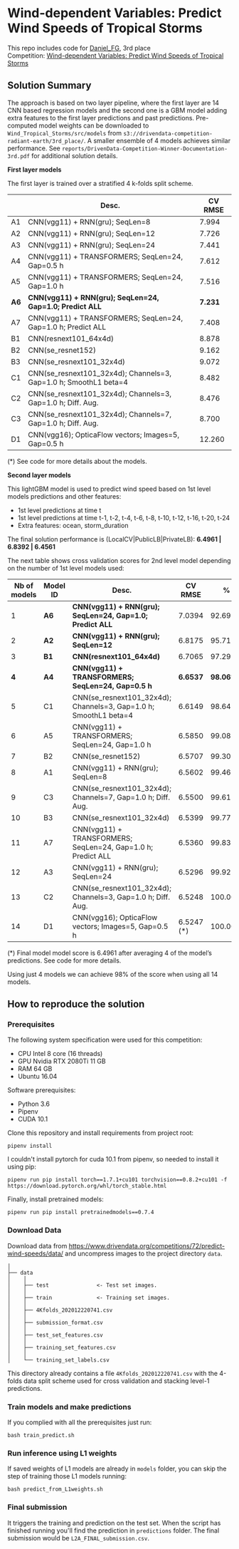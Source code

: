 # Wind-dependent Variables: Predict Wind Speeds of Tropical Storms
This repo includes code for [Daniel_FG](https://www.drivendata.org/users/Daniel_FG/), 3rd place  
Competition: [Wind-dependent Variables: Predict Wind Speeds of Tropical Storms](https://www.drivendata.org/competitions/72/predict-wind-speeds/page/274/)  


## Solution Summary

The approach is based on two layer pipeline, where the first layer are 14 CNN 
based regression models and the second one is a GBM model adding extra features to the first layer predictions and past predictions. Pre-computed model weights can be downloaded to `Wind_Tropical_Storms/src/models` from `s3://drivendata-competition-radiant-earth/3rd_place/`. A smaller ensemble of 4 models achieves similar performance. See `reports/DrivenData-Competition-Winner-Documentation-3rd.pdf` for additional solution details.

**First layer models**

The first layer is trained over a stratified 4 k-folds split scheme. 

|        | **Desc.**                                                          | **CV RMSE** |
| ------ | ------------------------------------------------------------------ | ----------- |
| A1     | CNN(vgg11) + RNN(gru); SeqLen=8                                    | 7.994       |
| A2     | CNN(vgg11) + RNN(gru); SeqLen=12                                   | 7.726       |
| A3     | CNN(vgg11) + RNN(gru); SeqLen=24                                   | 7.441       |
| A4     | CNN(vgg11) + TRANSFORMERS; SeqLen=24, Gap=0.5 h                    | 7.612       |
| A5     | CNN(vgg11) + TRANSFORMERS; SeqLen=24, Gap=1.0 h                    | 7.516       |
| **A6** | **CNN(vgg11) + RNN(gru); SeqLen=24, Gap=1.0; Predict ALL**         | **7.231**   |
| A7     | CNN(vgg11) + TRANSFORMERS; SeqLen=24, Gap=1.0 h; Predict ALL       | 7.408       |
| B1     | CNN(resnext101\_64x4d)                                             | 8.878       |
| B2     | CNN(se\_resnet152)                                                 | 9.162       |
| B3     | CNN(se\_resnext101\_32x4d)                                         | 9.072       |
| C1     | CNN(se\_resnext101\_32x4d); Channels=3, Gap=1.0 h; SmoothL1 beta=4 | 8.482       |
| C2     | CNN(se\_resnext101\_32x4d); Channels=3, Gap=1.0 h; Diff. Aug.      | 8.476       |
| C3     | CNN(se\_resnext101\_32x4d); Channels=7, Gap=1.0 h; Diff. Aug.      | 8.700       |
| D1     | CNN(vgg16); OpticaFlow vectors; Images=5, Gap=0.5 h                | 12.260      |

(*) See code for more details about the models.

**Second layer models**

This lightGBM model is used to predict wind speed based on 1st level models predictions and 
other features:
- 1st level predictions at time t
- 1st level predictions at time t-1, t-2, t-4, t-6, t-8, t-10, t-12, t-16, t-20, t-24
- Extra features: ocean, storm_duration

The final solution performance is (LocalCV|PublicLB|PrivateLB): **6.4961 | 6.8392 | 6.4561**


The next table shows cross validation scores for 2nd level model depending on the number of 1st level models used:

| **Nb of models** | **Model ID** | **Desc.**                                                          | **CV RMSE** | **%**      |
| ---------------- | ------------ | ------------------------------------------------------------------ | ----------- | ---------- |
| 1                | **A6**       | **CNN(vgg11) + RNN(gru); SeqLen=24, Gap=1.0; Predict ALL**         | 7.0394      | 92.69%     |
| 2                | **A2**       | **CNN(vgg11) + RNN(gru); SeqLen=12**                               | 6.8175      | 95.71%     |
| 3                | **B1**       | **CNN(resnext101\_64x4d)**                                         | 6.7065      | 97.29%     |
| **4**            | **A4**       | **CNN(vgg11) + TRANSFORMERS; SeqLen=24, Gap=0.5 h**                | **6.6537**  | **98.06%** |
| 5                | C1           | CNN(se\_resnext101\_32x4d); Channels=3, Gap=1.0 h; SmoothL1 beta=4 | 6.6149      | 98.64%     |
| 6                | A5           | CNN(vgg11) + TRANSFORMERS; SeqLen=24, Gap=1.0 h                    | 6.5850      | 99.08%     |
| 7                | B2           | CNN(se\_resnet152)                                                 | 6.5707      | 99.30%     |
| 8                | A1           | CNN(vgg11) + RNN(gru); SeqLen=8                                    | 6.5602      | 99.46%     |
| 9                | C3           | CNN(se\_resnext101\_32x4d); Channels=7, Gap=1.0 h; Diff. Aug.      | 6.5500      | 99.61%     |
| 10               | B3           | CNN(se\_resnext101\_32x4d)                                         | 6.5399      | 99.77%     |
| 11               | A7           | CNN(vgg11) + TRANSFORMERS; SeqLen=24, Gap=1.0 h; Predict ALL       | 6.5360      | 99.83%     |
| 12               | A3           | CNN(vgg11) + RNN(gru); SeqLen=24                                   | 6.5296      | 99.92%     |
| 13               | C2           | CNN(se\_resnext101\_32x4d); Channels=3, Gap=1.0 h; Diff. Aug.      | 6.5248      | 100.00%    |
| 14               | D1           | CNN(vgg16); OpticaFlow vectors; Images=5, Gap=0.5 h                | 6.5247 (*)      | 100.00%    |

(*) Final model model score is 6.4961 after averaging 4 of the model’s predictions. See code for more details.

Using just 4 models we can achieve 98% of the score when using all 14 models.


## How to reproduce the solution

### Prerequisites

The following system specification were used for this competition:

- CPU Intel 8 core (16 threads)
- GPU Nvidia RTX 2080Ti 11 GB
- RAM 64 GB
- Ubuntu 16.04

Software prerequisites:

- Python 3.6
- Pipenv
- CUDA 10.1

Clone this repository and  install requirements from project root:

`pipenv install` 

I couldn't install pytorch for cuda 10.1 from pipenv, so needed to install it using pip:

`pipenv run pip install torch==1.7.1+cu101 torchvision==0.8.2+cu101 -f https://download.pytorch.org/whl/torch_stable.html`

Finally, install pretrained models:

`pipenv run pip install pretrainedmodels==0.7.4`

### Download Data

Download data from https://www.drivendata.org/competitions/72/predict-wind-speeds/data/ and uncompress images to the project directory `data`.

    │
    ├── data
    │    │    
    │    ├── test               <- Test set images.
    │    │    
    │    ├── train              <- Training set images.
    │    │
    │    ├── 4Kfolds_202012220741.csv
    │    │
    │    ├── submission_format.csv
    │    │
    │    ├── test_set_features.csv
    │    │
    │    ├── training_set_features.csv
    │    │
    │    └── training_set_labels.csv

This directory already contains a file `4Kfolds_202012220741.csv` with the 4-folds data split scheme used for 
cross validation and stacking level-1 predictions.  

### Train models and make predictions

If you complied with all the prerequisites just run:

`bash train_predict.sh`

### Run inference using L1 weights

If saved weights of L1 models are already in `models` folder, you can skip the step of 
training those L1 models running:

`bash predict_from_L1weights.sh`

### Final submission

It triggers the training and prediction on the test set. 
When the script has finished running you'll find the prediction in `predictions` folder. 
The final submission would be `L2A_FINAL_submission.csv`.


